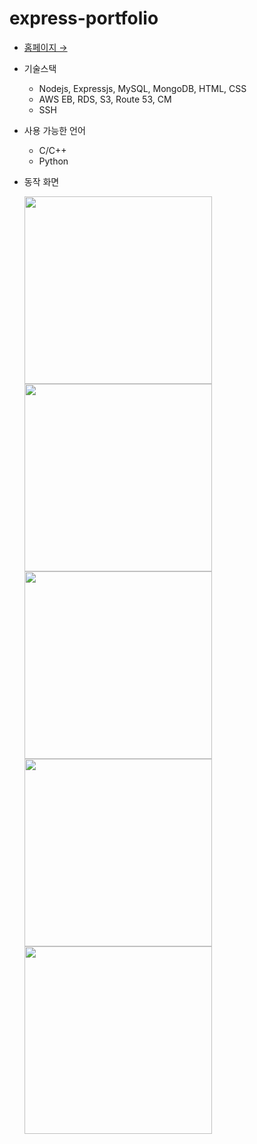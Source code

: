 # express-portfolio

- [홈페이지 &rarr;](https://agliofolio.com/)

- 기술스택
  - Nodejs, Expressjs, MySQL, MongoDB, HTML, CSS
  - AWS EB, RDS, S3, Route 53, CM
  - SSH

- 사용 가능한 언어
  - C/C++
  - Python

- 동작 화면

  <img src='https://user-images.githubusercontent.com/59950687/230854391-c6eaac73-92ff-48dc-a1b4-c4b62cb8f660.gif' alt='' width='300px'>
  <img src='https://user-images.githubusercontent.com/59950687/230854396-6963a2cc-a00a-490c-b61b-e21fca4887fa.gif' alt='' width='300px'>
  <img src='https://user-images.githubusercontent.com/59950687/230854397-536aa3ec-3b17-49f0-8cc5-7f0be072108c.gif' alt='' width='300px'>
  <img src='https://user-images.githubusercontent.com/59950687/230854393-b7887e99-d91f-4e4a-9086-58a1d5b4eed8.gif' alt='' width='300px'>
  <img src='https://user-images.githubusercontent.com/59950687/230854387-4c507501-faaa-43fc-9e28-52c337e58c5a.gif' alt='' width='300px'>
